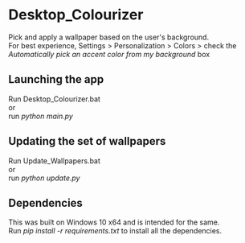 # Desktop_Colourizer
Pick and apply a wallpaper based on the user's background.
<br>
For best experience,
Settings > Personalization > Colors > check the *Automatically pick an accent color from my background* box
## Launching the app
Run Desktop_Colourizer.bat
<br>
or
<br>
run *python main.py*

## Updating the set of wallpapers
Run Update_Wallpapers.bat
<br>
or
<br>
run *python update.py*

## Dependencies
This was built on Windows 10 x64 and is intended for the same.
<br>
Run *pip install -r requirements.txt* to install all the dependencies.
